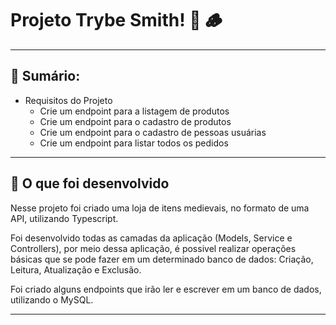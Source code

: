 # Projeto Trybe Smith!  🌳  🪵

---

##  🌿 Sumário:

  - Requisitos do Projeto
     - Crie um endpoint para a listagem de produtos	
     - Crie um endpoint para o cadastro de produtos	
     - Crie um endpoint para o cadastro de pessoas usuárias	
     - Crie um endpoint para listar todos os pedidos
      
 ---    
      
##  🌿 O que foi desenvolvido

Nesse projeto foi criado uma loja de itens medievais, no formato de uma API, utilizando Typescript.

Foi desenvolvido todas as camadas da aplicação (Models, Service e Controllers), por meio dessa aplicação, é possivel realizar operações básicas que se pode fazer em um determinado banco de dados: Criação, Leitura, Atualização e Exclusão.

Foi criado alguns endpoints que irão ler e escrever em um banco de dados, utilizando o MySQL.

---

